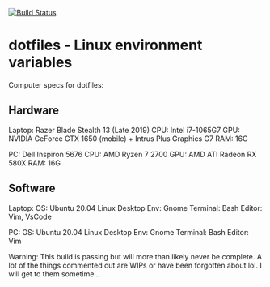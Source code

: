 [![Build Status](https://travis-ci.com/travis-ci/travis-web.svg?branch=master)](https://travis-ci.com/travis-ci/travis-web)

# dotfiles - Linux environment variables 

Computer specs for dotfiles:

## Hardware 

Laptop:
Razer Blade Stealth 13 (Late 2019)
CPU: Intel i7-1065G7
GPU: NVIDIA GeForce GTX 1650 (mobile) + Intrus Plus Graphics G7
RAM: 16G

PC:
Dell Inspiron 5676 
CPU: AMD Ryzen 7 2700 
GPU: AMD ATI Radeon RX 580X
RAM: 16G

## Software

Laptop:
OS: Ubuntu 20.04 Linux 
Desktop Env: Gnome
Terminal: Bash
Editor: Vim, VsCode

PC: 
OS: Ubuntu 20.04 Linux 
Desktop Env: Gnome
Terminal: Bash 
Editor: Vim


Warning: This build is passing but will more than likely never be complete. A lot of the things commented out are WIPs or have been forgotten about lol. I will get to them sometime...
